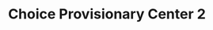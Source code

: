 ---
title: "Choice Provisionary Center 2"
url: /jackson/choice-provisionary-center-2/
shop: Hanf
---